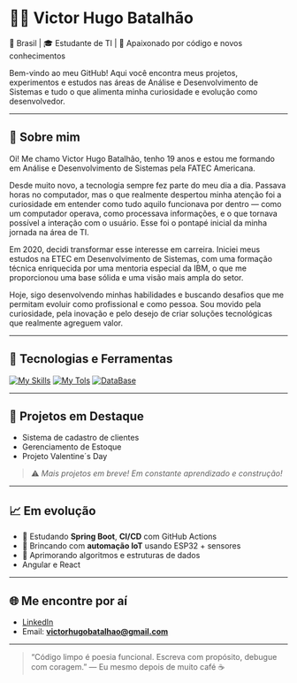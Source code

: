 # 👨‍💻 Victor Hugo Batalhão

📍 Brasil | 🎓 Estudante de TI | 🧠 Apaixonado por código e novos conhecimentos

Bem-vindo ao meu GitHub! Aqui você encontra meus projetos, experimentos e estudos nas áreas de Análise e Desenvolvimento de Sistemas e tudo o que alimenta minha curiosidade e evolução como desenvolvedor.

---

## 🚀 Sobre mim

Oi! Me chamo Victor Hugo Batalhão, tenho 19 anos e estou me formando em Análise e Desenvolvimento de Sistemas pela FATEC Americana.

Desde muito novo, a tecnologia sempre fez parte do meu dia a dia. Passava horas no computador, mas o que realmente despertou minha atenção foi a curiosidade em entender como tudo aquilo funcionava por dentro — como um computador operava, como processava informações, e o que tornava possível a interação com o usuário. Esse foi o pontapé inicial da minha jornada na área de TI.

Em 2020, decidi transformar esse interesse em carreira. Iniciei meus estudos na ETEC em Desenvolvimento de Sistemas, com uma formação técnica enriquecida por uma mentoria especial da IBM, o que me proporcionou uma base sólida e uma visão mais ampla do setor.

Hoje, sigo desenvolvendo minhas habilidades e buscando desafios que me permitam evoluir como profissional e como pessoa. Sou movido pela curiosidade, pela inovação e pelo desejo de criar soluções tecnológicas que realmente agreguem valor.

---

## 🔧 Tecnologias e Ferramentas

[![My Skills](https://skillicons.dev/icons?i=java,python,Cs,aws,js,html,php,react,css,linux)](https://skillicons.dev)
[![My Tols](https://skillicons.dev/icons?i=idea,vscode,postman)](https://skillicons.dev)
[![DataBase](https://skillicons.dev/icons?i=mysql,postgres)](https://skillicons.dev)

---

## 📂 Projetos em Destaque

- Sistema de cadastro de clientes
- Gerenciamento de Estoque
- Projeto Valentine´s Day

> ⚠️ *Mais projetos em breve! Em constante aprendizado e construção!*

---

## 📈 Em evolução

- 🔧 Estudando **Spring Boot**, **CI/CD** com GitHub Actions
- 🤖 Brincando com **automação IoT** usando ESP32 + sensores
- 🧠 Aprimorando algoritmos e estruturas de dados
- Angular e React

---

## 🌐 Me encontre por aí

- [LinkedIn](https://www.linkedin.com/in/victor-hugo-batalhão-aa5468211)
- Email: **victorhugobatalhao@gmail.com**

---

> “Código limpo é poesia funcional. Escreva com propósito, debugue com coragem.” — Eu mesmo depois de muito café ☕
